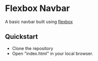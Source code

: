 # Flexbox Navbar

A basic navbar built using [flexbox](https://scotch.io/tutorials/a-visual-guide-to-css3-flexbox-properties)

## Quickstart

- Clone the repository
- Open "index.html" in your local browser.